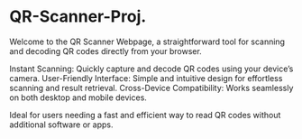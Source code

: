 # QR-Scanner-Proj.
Welcome to the QR Scanner Webpage, a straightforward tool for scanning and decoding QR codes directly from your browser.


Instant Scanning: Quickly capture and decode QR codes using your device’s camera.
User-Friendly Interface: Simple and intuitive design for effortless scanning and result retrieval.
Cross-Device Compatibility: Works seamlessly on both desktop and mobile devices.


Ideal for users needing a fast and efficient way to read QR codes without additional software or apps.

